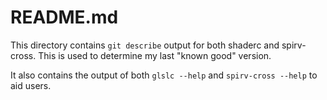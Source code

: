 # README.md

This directory contains `git describe` output for both shaderc and spirv-cross. This is used to determine my last "known good" version.

It also contains the output of both `glslc --help` and `spirv-cross --help` to aid users.
